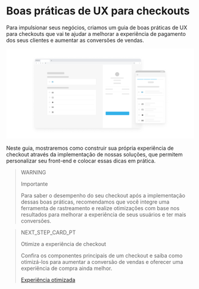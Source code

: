 # Boas práticas de UX para checkouts

Para impulsionar seus negócios, criamos um guia de boas práticas de UX para checkouts que vai te ajudar a melhorar a experiência de pagamento dos seus clientes e aumentar as conversões de vendas.

![pt best practices introduction](/images/best-practices-guide/PortIntroduccionBuenasPracticas.png)

Neste guia, mostraremos como construir sua própria experiência de checkout através da implementação de nossas soluções, que permitem personalizar seu front-end e colocar essas dicas em prática.

> WARNING 
> 
> Importante
> 
> Para saber o desempenho do seu checkout após a implementação dessas boas práticas, recomendamos que você integre uma ferramenta de rastreamento e realize otimizações com base nos resultados para melhorar a experiência de seus usuários e ter mais conversões.

> NEXT_STEP_CARD_PT
>
> Otimize a experiência de checkout
>
> Confira os componentes principais de um checkout e saiba como otimizá-los para aumentar a conversão de vendas e oferecer uma experiência de compra ainda melhor.
>
> [Experiência otimizada](/developers/pt/guides/additional-content/best-practices/ux-for-checkouts/optimized-experience)